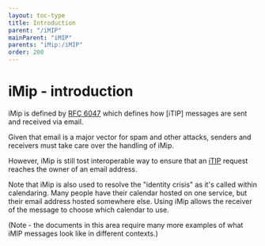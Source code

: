 ```yaml
---
layout: toc-type
title: Introduction
parent: "/iMIP"
mainParent: "iMIP"
parents: "iMip:/iMIP"
order: 200
---
```


# iMip - introduction
iMip is defined by [RFC 6047][rfc6047] which defines how [iTIP] messages are sent and received via email.

Given that email is a major vector for spam and other attacks, senders and
receivers must take care over the handling of iMip.

However, iMip is still tost interoperable way to ensure that an
[iTIP](/Scheduling/iTIP/) request reaches the owner of an email address.

Note that iMip is also used to resolve the "identity crisis" as it's called
within calendaring.  Many people have their calendar hosted on one
service, but their email address hosted somewhere else. Using iMip allows
the receiver of the message to choose which calendar to use.

(Note - the documents in this area require many more examples
of what iMIP messages look like in different contexts.)

[rfc6047]: https://tools.ietf.org/html/rfc6047
